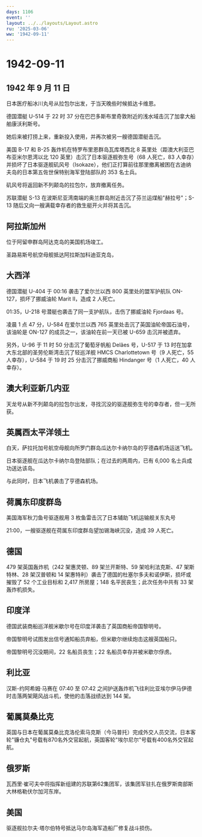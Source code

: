 ```yaml
---
days: 1106
event: ''
layout: ../../layouts/Layout.astro
ru: '2025-03-06'
ww: '1942-09-11'
---
```


# 1942-09-11

## 1942 年 9 月 11 日

日本医疗船冰川丸号从拉包尔出发，于当天晚些时候抵达卡维恩。

德国潜艇 U-514 于 22 时 37
分在巴巴多斯布里奇敦附近的浅水域击沉了加拿大船舶康沃利斯号。

她后来被打捞上来，重新投入使用，并再次被另一艘德国潜艇击沉。

美国 B-17 和 B-25 轰炸机在特罗布里恩群岛瓦库塔西北 8
英里处（距澳大利亚巴布亚米尔恩湾以北 120
英里）击沉了日本驱逐舰弥生号（68 人死亡，83
人幸存）并损坏了日本驱逐舰矶风号（Isokaze），他们正打算前往那里撤离被困在古迪纳夫岛的日本第五佐世保特别海军登陆部队的
353 名士兵。

矶风号将返回新不列颠岛的拉包尔，放弃撤离任务。

苏联潜艇 S-13
在波斯尼亚湾南端的奥兰群岛附近击沉了芬兰运煤船"赫拉号"；S-13
随后又向一艘满载幸存者的救生艇开火并将其击沉。

## 阿拉斯加州

位于阿留申群岛阿达克岛的美国机场竣工。

圣路易斯号航空母舰抵达阿拉斯加科迪亚克岛，

## 大西洋

德国潜艇 U-404 于 00:16 袭击了爱尔兰以西 800 英里处的盟军护航队
ON-127，损坏了挪威油轮 Marit II，造成 2 人死亡。

01:35，U-218 号潜艇也袭击了同一支护航队，击伤了挪威油轮 Fjordaas 号。

凌晨 1 点 47 分，U-584 在爱尔兰以西 765
英里处击沉了英国油轮帝国石油号，该油轮是 ON-127
的成员之一，该油轮在前一天已被 U-659 击沉并被遗弃。

另外，U-96 于 11 时 50 分击沉了葡萄牙帆船 Delães 号，U-517 于 13
时在加拿大东北部的圣劳伦斯湾击沉了轻巡洋舰 HMCS Charlottetown 号（9
人死亡，55 人幸存），U-584 于 19 时 25 分击沉了挪威商船 Hindanger 号（1
人死亡，40 人幸存）。

## 澳大利亚新几内亚

天龙号从新不列颠岛的拉包尔出发，寻找沉没的驱逐舰弥生号的幸存者，但一无所获。

## 英属西太平洋领土

白天，萨拉托加号航空母舰向所罗门群岛瓜达尔卡纳尔岛的亨德森机场运送飞机。

日本驱逐舰在瓜达尔卡纳尔岛登陆部队；在过去的两周内，已有 6,000
名士兵成功送达该岛。

与此同时，日本飞机袭击了亨德森机场。

## 荷属东印度群岛

美国海军秋刀鱼号驱逐舰用 3 枚鱼雷击沉了日本辅助飞机运输舰关东丸号

21:00，一艘驱逐舰在荷属东印度群岛望加锡海峡沉没，造成 39 人死亡。

## 德国

479 架英国轰炸机（242 架惠灵顿、89 架兰开斯特、59 架哈利法克斯、47
架斯特林、28 架汉普顿和 14
架惠特利）袭击了德国的杜塞尔多夫和诺伊斯，损坏或摧毁了 52 个工业目标和
2,417 所房屋；148 名平民丧生；此次任务中共有 33 架轰炸机损失。

## 印度洋

德国武装商船巡洋舰米歇尔号在印度洋袭击了英国商船帝国黎明号。

帝国黎明号试图发出信号通知船员弃船，但米歇尔继续炮击这艘英国船只。

帝国黎明号沉没期间，22 名船员丧生；22 名船员幸存并被米歇尔俘虏。

## 利比亚

汉斯-约阿希姆·马赛在 07:40 至 07:42
之间护送轰炸机飞往利比亚埃尔伊马伊德时击落两架飓风战斗机，使他的击落战绩达到
144 架。

## 葡属莫桑比克

英国与日本在葡属莫桑比克洛伦索马克斯（今马普托）完成外交人员交流，日本客轮"镰仓丸"号载有870名外交官起航，英国客轮"埃尔尼尔"号载有400名外交官起航。

## 俄罗斯

瓦西里·崔可夫中将指挥新组建的苏联第62集团军，该集团军驻扎在俄罗斯南部斯大林格勒伏尔加河东岸。

## 美国

驱逐舰拉尔夫·塔尔伯特号抵达马尔岛海军造船厂修复战斗损伤。